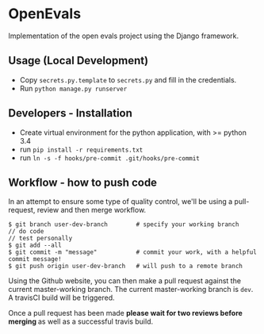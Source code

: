 # OpenEvals
Implementation of the open evals project using the Django framework.

## Usage (Local Development)
- Copy ```secrets.py.template``` to ```secrets.py``` and fill in the credentials.
- Run ```python manage.py runserver```

## Developers - Installation
- Create virtual environment for the python application, with >= python 3.4
- run `pip install -r requirements.txt`
- run `ln -s -f hooks/pre-commit .git/hooks/pre-commit`

## Workflow - how to push code

In an attempt to ensure some type of quality control, we'll be using a 
pull-request, review and then merge workflow. 


```
$ git branch user-dev-branch        # specify your working branch
// do code
// test personally
$ git add --all                     
$ git commit -m "message"           # commit your work, with a helpful commit message!
$ git push origin user-dev-branch   # will push to a remote branch
```

Using the Github website, you can then make a pull request against 
the current master-working branch. The current master-working branch is `dev`.
A travisCI build will be triggered. 

Once a pull request has been made <b> please wait for two reviews before merging </b> as well
as a successful travis build.
